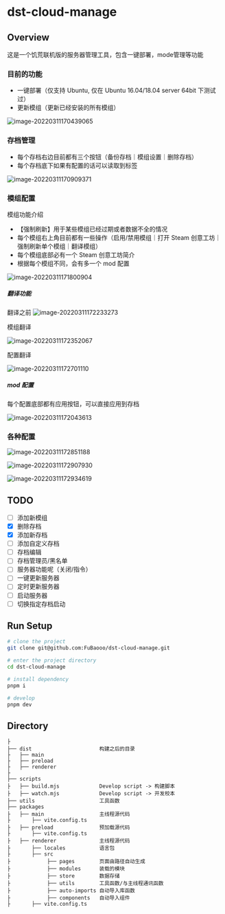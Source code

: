 # dst-cloud-manage

## Overview

这是一个饥荒联机版的服务器管理工具，包含一键部署，mode管理等功能

### 目前的功能

- 一键部署（仅支持 Ubuntu, 仅在 Ubuntu 16.04/18.04 server 64bit 下测试过）
- 更新模组（更新已经安装的所有模组）

![image-20220311170439065](./assets/image-20220311170439065.png)

###  存档管理

- 每个存档右边目前都有三个按钮（备份存档｜模组设置｜删除存档）
- 每个存档底下如果有配置的话可以读取到标签

![image-20220311170909371](./assets/image-20220311170909371.png)

### 模组配置

模组功能介绍

- 【强制刷新】用于某些模组已经过期或者数据不全的情况
- 每个模组右上角目前都有一些操作（启用/禁用模组｜打开 Steam 创意工坊｜强制刷新单个模组｜翻译模组）
- 每个模组底部必有一个 Steam 创意工坊简介
- 根据每个模组不同，会有多一个 mod 配置

![image-20220311171800904](./assets/image-20220311171800904.png)

##### 翻译功能
翻译之前
![image-20220311172233273](./assets/image-20220311172233273.png)

模组翻译

![image-20220311172352067](./assets/image-20220311172352067.png)

配置翻译

![image-20220311172701110](./assets/image-20220311172701110.png)

##### mod 配置

每个配置底部都有应用按钮，可以直接应用到存档

![image-20220311172043613](./assets/image-20220311172043613.png)

### 各种配置

![image-20220311172851188](./assets/image-20220311172851188.png)

![image-20220311172907930](./assets/image-20220311172907930.png)

![image-20220311172934619](./assets/image-20220311172934619.png)

## TODO
- [ ] 添加新模组
- [x] 删除存档
- [x] 添加新存档
- [ ] 添加自定义存档
- [ ] 存档编辑
- [ ] 存档管理员/黑名单
- [ ] 服务器功能呢（关闭/指令）
- [ ] 一键更新服务器
- [ ] 定时更新服务器
- [ ] 启动服务器
- [ ] 切换指定存档启动

## Run Setup

  ```bash
  # clone the project
  git clone git@github.com:FuBaooo/dst-cloud-manage.git

  # enter the project directory
  cd dst-cloud-manage

  # install dependency
  pnpm i

  # develop
  pnpm dev
  ```

## Directory

```tree
├
├── dist                      构建之后的目录
├   ├── main
├   ├── preload
├   ├── renderer
├
├── scripts
├   ├── build.mjs             Develop script -> 构建脚本
├   ├── watch.mjs             Develop script -> 开发校本
├── utils                     工具函数
├── packages
├   ├── main                  主线程源代码
├       ├── vite.config.ts
├   ├── preload               预加载源代码
├       ├── vite.config.ts
├   ├── renderer              主线程源代码
├       ├── locales           语言包
├       ├── src               
├            ├── pages        页面由路径自动生成
├            ├── modules      装载的模块
├            ├── store        数据存储
├            ├── utils        工具函数/与主线程通讯函数
├            ├── auto-imports 自动导入库函数
├            ├── components   自动导入组件
├       ├── vite.config.ts
```